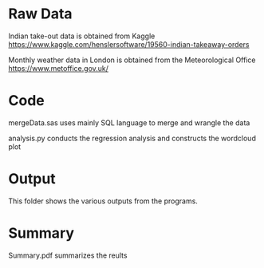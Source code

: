# Raw Data
Indian take-out data is obtained from Kaggle \
https://www.kaggle.com/henslersoftware/19560-indian-takeaway-orders

Monthly weather data in London is obtained from the  Meteorological Office \
https://www.metoffice.gov.uk/

# Code
mergeData.sas uses mainly SQL language to merge and wrangle the data

analysis.py conducts the regression analysis and constructs the wordcloud plot

# Output
This folder shows the various outputs from the programs.

# Summary
Summary.pdf summarizes the reults
